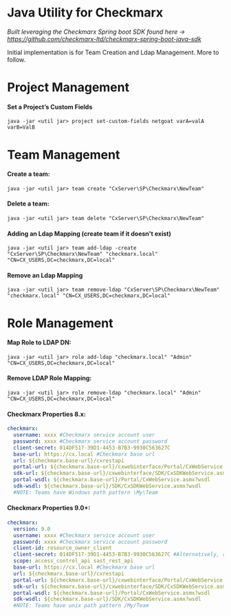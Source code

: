 # Java Utility for Checkmarx
 _Built leveraging the Checkmarx Spring boot SDK found here -> https://github.com/checkmarx-ltd/checkmarx-spring-boot-java-sdk_

Initial implementation is for Team Creation and Ldap Management.  More to follow.

# Project Management
#### Set a Project’s Custom Fields
```
java -jar <util jar> project set-custom-fields netgoat varA=valA varB=ValB
```

# Team Management
#### Create a team:
```
java -jar <util jar> team create "CxServer\SP\Checkmarx\NewTeam"
```
#### Delete a team:
```
java -jar <util jar> team delete "CxServer\SP\Checkmarx\NewTeam"
```
#### Adding an Ldap Mapping (create team if it doesn't exist)
```
java -jar <util jar> team add-ldap -create "CxServer\SP\Checkmarx\NewTeam" "checkmarx.local" "CN=CX_USERS,DC=checkmarx,DC=local"
```
#### Remove an Ldap Mapping 
```
java -jar <util jar> team remove-ldap "CxServer\SP\Checkmarx\NewTeam" "checkmarx.local" "CN=CX_USERS,DC=checkmarx,DC=local"
```

# Role Management

#### Map Role to LDAP DN:
```
java -jar <util jar> role add-ldap "checkmarx.local" "Admin" "CN=CX_USERS,DC=checkmarx,DC=local"
```
#### Remove LDAP Role Mapping:
```
java -jar <util jar> role remove-ldap "checkmarx.local" "Admin" "CN=CX_USERS,DC=checkmarx,DC=local"
```
#### Checkmarx Properties 8.x:
```yaml
checkmarx:
  username: xxxx #Checkmarx service account user
  password: xxxx #Checkmarx service account password
  client-secret: 014DF517-39D1-4453-B7B3-9930C563627C
  base-url: https://cx.local #Checkmarx base url
  url: ${checkmarx.base-url}/cxrestapi
  portal-url: ${checkmarx.base-url}/cxwebinterface/Portal/CxWebService.asmx
  sdk-url: ${checkmarx.base-url}/cxwebinterface/SDK/CxSDKWebService.asmx
  portal-wsdl: ${checkmarx.base-url}/Portal/CxWebService.asmx?wsdl
  sdk-wsdl: ${checkmarx.base-url}/SDK/CxSDKWebService.asmx?wsdl
  #NOTE: Teams have Windows path pattern \My\Team
```

#### Checkmarx Properties 9.0+:
```yaml
checkmarx:
  version: 9.0
  username: xxxx #Checkmarx service account user
  password: xxxx #Checkmarx service account password
  client-id: resource_owner_client
  client-secret: 014DF517-39D1-4453-B7B3-9930C563627C #Alternatively, register OIDC client
  scope: access_control_api sast_rest_api
  base-url: https://cx.local #Checkmarx base url
  url: ${checkmarx.base-url}/cxrestapi
  portal-url: ${checkmarx.base-url}/cxwebinterface/Portal/CxWebService.asmx
  sdk-url: ${checkmarx.base-url}/cxwebinterface/SDK/CxSDKWebService.asmx
  portal-wsdl: ${checkmarx.base-url}/Portal/CxWebService.asmx?wsdl
  sdk-wsdl: ${checkmarx.base-url}/SDK/CxSDKWebService.asmx?wsdl
  #NOTE: Teams have unix path pattern /My/Team
```
